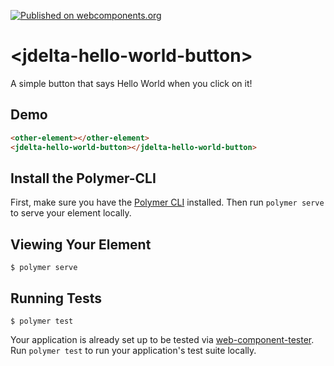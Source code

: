 [![Published on webcomponents.org](https://img.shields.io/badge/webcomponents.org-published-blue.svg)](https://www.webcomponents.org/element/jdelta/jdelta-hello-world-button)
# \<jdelta-hello-world-button\>

A simple button that says Hello World when you click on it!

## Demo
<!--
```
<custom-element-demo>
  <template>
    <link rel="import" href="jdelta-hello-world-button.html">
  </template>
</custom-element-demo>
```
-->
```html
<other-element></other-element>
<jdelta-hello-world-button></jdelta-hello-world-button>
```

## Install the Polymer-CLI

First, make sure you have the [Polymer CLI](https://www.npmjs.com/package/polymer-cli) installed. Then run `polymer serve` to serve your element locally.

## Viewing Your Element

```
$ polymer serve
```

## Running Tests

```
$ polymer test
```

Your application is already set up to be tested via [web-component-tester](https://github.com/Polymer/web-component-tester). Run `polymer test` to run your application's test suite locally.

